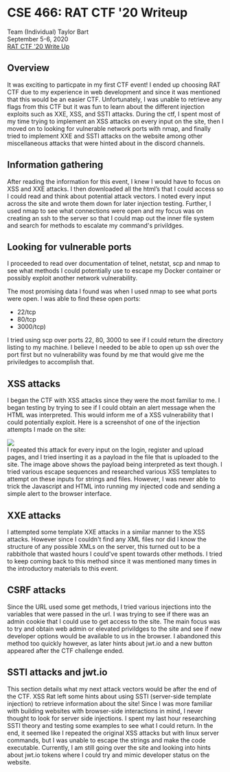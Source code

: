 # CSE 466: RAT CTF '20 Writeup
Team (Individual)
Taylor Bart<br>
September 5-6, 2020<br>
[RAT CTF '20 Write Up](https://github.com/tbart27/ratctf_writeup/edit/master/README.md)

## Overview
It was exciting to particpate in my first CTF event! I ended up choosing RAT CTF due to my experience in web development and since it was mentioned that this would be an easier CTF. Unfortunately, I was unable to retrieve any flags from this CTF but it was fun to learn about the different injection exploits such as XXE, XSS, and SSTI attacks. During the ctf, I spent most of my time trying to implement an XSS attacks on every input on the site, then I moved on to looking for vulnerable network ports with nmap, and finally tried to implement XXE and SSTI attacks on the website among other miscellaneous attacks that were hinted about in the discord channels.

## Information gathering
After reading the information for this event, I knew I would have to focus on XSS and XXE attacks. I then downloaded all the html’s that I could access so I could read and think about potential attack vectors. I noted every input across the site and wrote them down for later injection testing. Further, I used nmap to see what connections were open and my focus was on creating an ssh to the server so that I could map out the inner file system and search for methods to escalate my command's privildges.

## Looking for vulnerable ports
I proceeded to read over documentation of telnet, netstat, scp and nmap to see what methods I could potentially use to escape my Docker container or possibly exploit another network vulnerability.

The most promising data I found was when I used nmap to see what ports were open. I was able to find these open ports:
- 22/tcp
- 80/tcp
- 3000/tcp)

I tried using scp over ports 22, 80, 3000 to see if I could return the directory listing to my machine. I believe I needed to be able to open up ssh over the port first but no vulnerability was found by me that would give me the priviledges to accomplish that.

## XSS attacks
I began the CTF with XSS attacks since they were the most familiar to me. I began testing by trying to see if I could obtain an alert message when the HTML was interpreted. This would inform me of a XSS vulnerability that I could potentially exploit. Here is a screenshot of one of the injection attempts I made on the site:

![](https://github.com/tbart27/ratctf_writeup/blob/master/Screenshot%20from%202020-09-07%2008-44-39.png)
<br>
I repeated this attack for every input on the login, register and upload pages, and I tried inserting it as a payload in the file that is uploaded to the site. The image above shows the payload being interpreted as text though. I tried various escape sequences and researched various XSS templates to attempt on these inputs for strings and files. However, I was never able to trick the Javascript and HTML into running my injected code and sending a simple alert to the browser interface.

## XXE attacks
I attempted some template XXE attacks in a similar manner to the XSS attacks. However since I couldn't find any XML files nor did I know the structure of any possible XMLs on the server, this turned out to be a rabbithole that wasted hours I could've spent towards other methods. I tried to keep coming back to this method since it was mentioned many times in the introductory materials to this event.

## CSRF attacks
Since the URL used some get methods, I tried various injections into the variables that were passed in the url. I was trying to see if there was an admin cookie that I could use to get access to the site. The main focus was to try and obtain web admin or elevated privildges to the site and see if new developer options would be available to us in the browser. I abandoned this method too quickly however, as later hints about jwt.io and a new button appeared after the CTF challenge ended.

## SSTI attacks and jwt.io
This section details what my next attack vectors would be after the end of the CTF. XSS Rat left some hints about using SSTI (server-side template injection) to retrieve information about the site! Since I was more familiar with building websites with browser-side interactions in mind, I never thought to look for server side injections. I spent my last hour researching SSTI theory and testing some examples to see what I could return. In the end, it seemed like I repeated the original XSS attacks but with linux server commands, but I was unable to escape the strings and make the code executable. Currently, I am still going over the site and looking into hints about jwt.io tokens where I could try and mimic developer status on the website.
